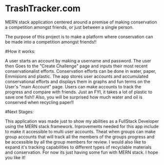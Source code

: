 # TrashTracker.com
MERN stack application centered around a premise of making conservation a competition amongst friends, or just between a single person.


The purpose of this project is to make a platform where conservation can be made into a competition amongst friends!!

#How it works:

A user starts an account by making a username and password.
The user then Goes to the "Create Challenge" page and inputs their most recent conservationalist efforts. Conservation efforts can be done in water, paper, Emmisions and plastic.
The app stores user accounts and accumulated conservational efforts and displays them in graphs and fun terms on the User's "main Account" page. Users can make accounts to track the progress and compare with friends. 
Just an FYI, it takes a lot of plastic to save one fish!! Also, you will be surprised how much water and oil is conserved when recycling paper!!

#Next Stages:

This application was made just to show my abilities as a FullStack Developer using the MERN stack framework. Inprovements needed for this app include to make it accessible to multi user accounts. Theat when groups can make group accounts that will track all the members of the groups progress and be accessible by all the group members for review. I would also like to expand it's tracking capabilities to different types of recyclable materials and conservation. For now its just having some fun with MERN stack. I hope you like it!
